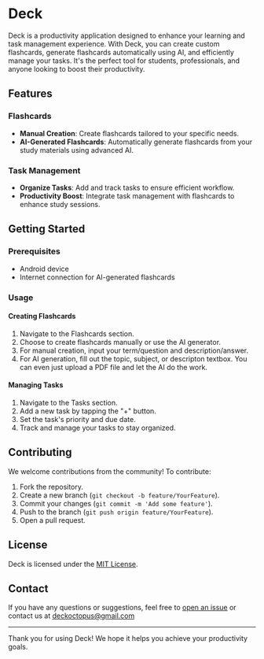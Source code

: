 # Deck

Deck is a productivity application designed to enhance your learning and task management experience. With Deck, you can create custom flashcards, generate flashcards automatically using AI, and efficiently manage your tasks. It's the perfect tool for students, professionals, and anyone looking to boost their productivity.

## Features

### Flashcards
- **Manual Creation**: Create flashcards tailored to your specific needs.
- **AI-Generated Flashcards**: Automatically generate flashcards from your study materials using advanced AI.

### Task Management
- **Organize Tasks**: Add and track tasks to ensure efficient workflow.
- **Productivity Boost**: Integrate task management with flashcards to enhance study sessions.

## Getting Started

### Prerequisites
- Android device
- Internet connection for AI-generated flashcards


### Usage

#### Creating Flashcards
1. Navigate to the Flashcards section.
2. Choose to create flashcards manually or use the AI generator.
3. For manual creation, input your term/question and description/answer.
4. For AI generation, fill out the topic, subject, or descripton textbox. You can even just upload a PDF file and let the AI do the work.

#### Managing Tasks
1. Navigate to the Tasks section.
2. Add a new task by tapping the "+" button.
3. Set the task's priority and due date.
4. Track and manage your tasks to stay organized.

## Contributing

We welcome contributions from the community! To contribute:
1. Fork the repository.
2. Create a new branch (`git checkout -b feature/YourFeature`).
3. Commit your changes (`git commit -m 'Add some feature'`).
4. Push to the branch (`git push origin feature/YourFeature`).
5. Open a pull request.

## License

Deck is licensed under the [MIT License](LICENSE).

## Contact

If you have any questions or suggestions, feel free to [open an issue](#) or contact us at deckoctopus@gmail.com

---

Thank you for using Deck! We hope it helps you achieve your productivity goals.
